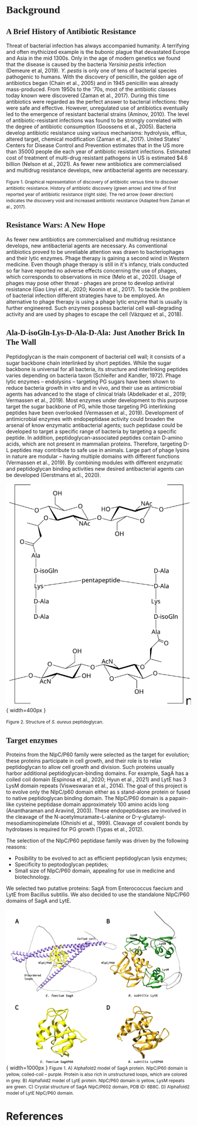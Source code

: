 # **<span style="font-family:Source Code pro">Background</span>**

## <span style="font-family:Source Code pro">A Brief History of Antibiotic Resistance</span>

Threat of bacterial infection has always accompanied humanity. A terrifying and often mythicized example is the bubonic plague that devastated Europe and Asia in the mid 1300s. Only in the age of modern genetics we found that the disease is caused by the bacteria *Yersinia pestis* infection (Demeure et al, 2019). *Y. pestis* is only one of tens of bacterial species pathogenic to humans. With the discovery of penicillin, the golden age of antibiotics began (Chain et al., 2005) and in 1945 penicillin was already mass-produced. From 1950s to the '70s, most of the antibiotic classes today known were discovered (Zaman et al., 2017). During this time antibiotics were regarded as the perfect answer to bacterial infections: they were safe and effective.
However, unregulated use of antibiotics eventually led to the emergence of resistant bacterial strains (Aminov, 2010). The level of antibiotic-resistant infections was found to be strongly correlated with the degree of antibiotic consumption (Goossens et al., 2005). Bacteria develop antibiotic resistance using various mechanisms: hydrolysis, efflux, altered target, chemical modification (Zaman et al., 2017). United States’ Centers for Disease Control and Prevention estimates that in the US more than 35000 people die each year of antibiotic resistant infections. Estimated cost of treatment of multi-drug resistant pathogens in US is estimated $4.6 billion (Nelson et al., 2021). 
As fewer new antibiotics are commercialised and multidrug resistance develops, new antibacterial agents are necessary.

<span style="font-size: 12px">Figure 1. Graphical representation of discovery of antibiotic versus time to discover antibiotic resistance. History of antibiotic discovery (green arrow) and time of first reported year of antibiotic resistance (right side). The red arrow (lower direction) indicates the discovery void and increased antibiotic resistance (Adapted from Zaman et al., 2017).<span>


## <span style="font-family:Source Code pro">Resistance Wars: A New Hope</span>

As fewer new antibiotics are commercialised and multidrug resistance develops, new antibacterial agents are necessary. As conventional antibiotics proved to be unreliable attention was drawn to bacteriophages and their lytic enzymes. Phage therapy is gaining a second wind in Western medicine. Even though phage therapy is still in it's infancy, trials conducted so far have reported no adverse effects concerning the use of phages, which corresponds to observations in mice (Melo et al., 2020). Usage of phages may pose other threat - phages are prone to develop antiviral resistance (Gao Linyi et al., 2020; Koonin et al., 2017). To tackle the problem of bacterial infection different strategies have to be employed. An alternative to phage therapy is using a phage lytic enzyme that is usually is further engineered. Such enzymes possess bacterial cell wall-degrading activity and are used by phages to escape the cell (Vázquez et al., 2018).

## <span style="font-family:Source Code pro">Ala-D-isoGln-Lys-D-Ala-D-Ala: Just Another Brick In The Wall</span>

Peptidoglycan is the main component of bacterial cell wall; it consists of a sugar backbone chain interlinked by short peptides. While the sugar backbone is universal for all bacteria, its structure and interlinking peptides varies depending on bacteria taxon (Schleifer and Kandler, 1972). Phage lytic enzymes – endolysins – targeting PG sugars have been shown to reduce bacteria growth in vitro and in vivo, and their use as antimicrobial agents has advanced to the stage of clinical trials (Abdelkader et al., 2019; Vermassen et al., 2019).  Most enzymes under development to this purpose target the sugar backbone of PG, while those targeting PG interlinking peptides have been overlooked (Vermassen et al., 2019). Development of antimicrobial enzymes with endopeptidase activity could broaden the arsenal of know enzymatic antibacterial agents; such peptidase could be developed to target a specific range of bacteria by targeting a specific peptide. In addition, peptidoglycan-associated peptides contain D-amino acids, which are not present in mammalian proteins. Therefore, targeting D-L peptides may contribute to safe use in animals. Large part of phage lysins in nature are modular – having multiple domains with different functions (Vermassen et al., 2019). By combining modules with different enzymatic and peptidoglycan binding activities new desired antibacterial agents can be developed (Gerstmans et al., 2020).

![Peptidoglycan](img/peptidoglycan.svg){ width=400px }

<span style="font-size: 12px">Figure 2. Structure of *S. aureus* peptidoglycan.<span>

## <span style="font-family:Source Code pro">Target enzymes</span>

Proteins from the NlpC/P60 family were selected as the target for evolution; these proteins participate in cell growth, and their role is to relax peptidoglycan to allow cell growth and division. Such proteins usually harbor additional peptidoglycan-binding domains. For example, SagA has a coiled coil domain (Espinosa et al., 2020; Hyun et al., 2021) and LytE has 3 LysM  domain repeats (Visweswaran et al., 2014). The goal of this project is to evolve only the NlpC/p60 domain either as s stand-alone protein or fused to native peptidoglycan binding domain. The NlpC/P60 domain is a papain-like cysteine peptidase domain approximately 100 amino acids long (Anantharaman and Aravind, 2003). These endopeptidases are involved in the cleavage of the N-acetylmuramate-L-alanine or D-γ-glutamyl-mesodiaminopimelate (Ohnishi et al., 1999). Cleavage of covalent bonds by hydrolases is required for PG growth (Typas et al., 2012). 

The selection of the NlpC/P60 peptidase family was driven by the following reasons:

* Posibility to be evolved to act as efficient peptidoglycan lysis enzymes;
* Specificity to peptodoglycan peptides;
* Small size of NlpC/P60 domain, appealing for use in medicine and biotechnology.

We selected two putative proteins: SagA from Enterococcus faecium and LytE from Bacillus subtilis. We also decided to use the standalone NlpC/P60 domains of SagA and LytE.

![Proteins](img/proteins.png){ width=1000px }
<span style="font-size: 12px">Figure 1. A) Alphafold2 model of SagA protein. NlpC/P60 domain is yellow, coiled-coil – purple. Protein is also rich in unstructured loops, which are colored in grey. B) Alphafold2 model of LytE protein. NlpC/P60 domain is yellow, LysM repeats are green. C) Crystal structure of SagA NlpC/P602 domain, PDB ID: 6B8C. D) Alphafold2 model of LytE NlpC/P60 domain.<span>

# **References**
